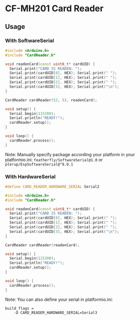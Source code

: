 # CF-MH201 Card Reader

## Usage

### With SoftwareSerial

```cpp
#include <Arduino.h>
#include "CardReader.h"

void readenCard(const uint8_t* cardUID) {
  Serial.print("CARD IS READEN: ");
  Serial.print(cardUID[0], HEX); Serial.print(" ");
  Serial.print(cardUID[1], HEX); Serial.print(" ");
  Serial.print(cardUID[2], HEX); Serial.print(" ");
  Serial.print(cardUID[3], HEX); Serial.print("\n");
}

CardReader cardReader(52, 53, readenCard);

void setup() {
  Serial.begin(115200);
  Serial.println("READY!");
  cardReader.setup();
}

void loop() {
  cardReader.process();
}
```

Note: Manually specify package according your platform in your platformio.ini: 
`featherfly/SoftwareSerial@1.0` or `plerup/EspSoftwareSerial@^8.0.1`

### With HardwareSerial

```cpp
#define CARD_READER_HARDWARE_SERIAL Serial2

#include <Arduino.h>
#include "CardReader.h"

void readenCard(const uint8_t* cardUID) {
  Serial.print("CARD IS READEN: ");
  Serial.print(cardUID[0], HEX); Serial.print(" ");
  Serial.print(cardUID[1], HEX); Serial.print(" ");
  Serial.print(cardUID[2], HEX); Serial.print(" ");
  Serial.print(cardUID[3], HEX); Serial.print("\n");
}

CardReader cardReader(readenCard);

void setup() {
  Serial.begin(115200);
  Serial.println("READY!");
  cardReader.setup();
}

void loop() {
  cardReader.process();
}
```

Note: You can also define your serial in platformio.ini:
```
build_flags =
    -D CARD_READER_HARDWARE_SERIAL=Serial3
```

